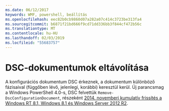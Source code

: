 ```yaml
---
ms.date: 06/12/2017
keywords: WMF, powershell, beállítás
ms.openlocfilehash: eec82b0cb9860d07a282a07c414c3723be313fa4
ms.sourcegitcommit: b6871f21bd666f9cd71dd336bb3f844cf472b56c
ms.translationtype: MT
ms.contentlocale: hu-HU
ms.lasthandoff: 02/03/2019
ms.locfileid: "55683757"
---
```

# <a name="remove-dsc-documents"></a>DSC-dokumentumok eltávolítása

A konfigurációs dokumentum DSC érkeznek, a dokumentum különböző fázisaival (függőben lévő, jelenlegi, korábbi) keresztül kerül. Új parancsmag a Windows PowerShell 4.0-s, DSC felvettük `Remove-DscConfigurationDocument`, részeként [2014. novemberi kumulatív frissítés a Windows RT 8.1, Windows 8.1 és Windows Server 2012 R2](https://support.microsoft.com/kb/3000850).
